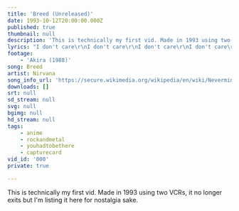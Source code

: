 ```yaml
---
title: 'Breed (Unreleased)'
date: 1993-10-12T20:00:00.000Z
published: true
thumbnail: null
description: 'This is technically my first vid. Made in 1993 using two VCRs, it no longer exits but I''m listing it here for nostalgia sake.'
lyrics: "I don't care\r\nI don't care\r\nI don't care\r\nI don't care\r\nI don't care\r\nCare if I'm old\r\n\r\nI don't mind\r\nI don't mind\r\nI don't mind\r\nI don't mind\r\nMind\r\nDon't have a mind\r\n\r\nGet away\r\nGet away\r\nGet away\r\nGet away\r\nGet away\r\nAway from your home\r\n\r\nI'm afraid\r\nI'm afraid\r\nI'm afraid\r\nI'm afraid\r\nFraid, of a ghost\r\n\r\nEven if you have\r\nEven if you need\r\nI don't mean to stare\r\nWe don't have to breed\r\nWe can plant a house\r\nWe can build a tree\r\nI don't even care\r\nWe could have all three "
footage:
    - 'Akira (1988)'
song: Breed
artist: Nirvana
song_info_url: 'https://secure.wikimedia.org/wikipedia/en/wiki/Nevermind'
downloads: []
srt: null
sd_stream: null
svg: null
bgimg: null
hd_stream: null
tags:
    - anime
    - rockandmetal
    - youhadtobethere
    - capturecard
vid_id: '000'
private: true

---
```

This is technically my first vid. Made in 1993 using two VCRs, it no longer exits but I'm listing it here for nostalgia sake.
